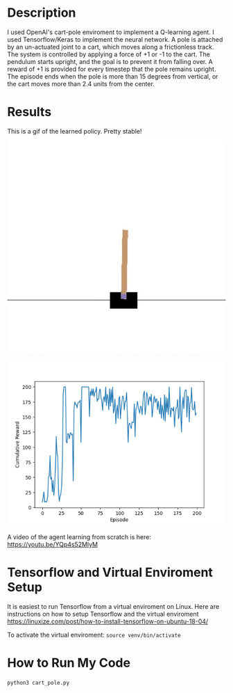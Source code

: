 # Description
I used OpenAI's cart-pole enviroment to implement a Q-learning agent. I used Tensorflow/Keras to implement the neural network. A pole is attached by an un-actuated joint to a cart, which moves along a frictionless track. The system is controlled by applying a force of +1 or -1 to the cart. The pendulum starts upright, and the goal is to prevent it from falling over. A reward of +1 is provided for every timestep that the pole remains upright. The episode ends when the pole is more than 15 degrees from vertical, or the cart moves more than 2.4 units from the center.

# Results
This is a gif of the learned policy. Pretty stable!
![Learned Policy](https://github.com/PeterJochem/Cart_Pole_RL/blob/master/stable.gif "Learned Policy")

![Agent Learning Policy](https://github.com/PeterJochem/Cart_Pole_RL/blob/master/rewardPerEpisode.png "Agent Learning Policy")

A video of the agent learning from scratch is here: https://youtu.be/YQp4s52MlyM

# Tensorflow and Virtual Enviroment Setup
It is easiest to run Tensorflow from a virtual enviroment on Linux. Here are instructions on how to setup Tensorflow and the virtual enviroment https://linuxize.com/post/how-to-install-tensorflow-on-ubuntu-18-04/

To activate the virtual enviroment: ```source venv/bin/activate```

# How to Run My Code
```python3 cart_pole.py```
